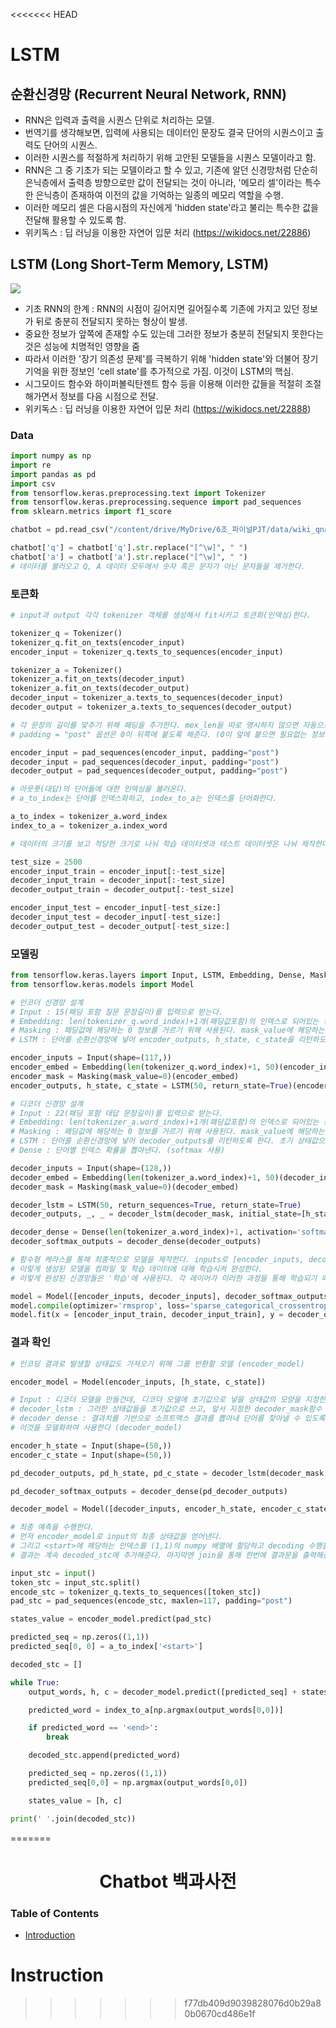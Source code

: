 <<<<<<< HEAD
# LSTM



## 순환신경망 (Recurrent Neural Network, RNN)

- RNN은 입력과 출력을 시퀀스 단위로 처리하는 모델.
- 번역기를 생각해보면, 입력에 사용되는 데이터인 문장도 결국 단어의 시퀀스이고 출력도 단어의 시퀀스.
- 이러한 시퀀스를 적절하게 처리하기 위해 고안된 모델들을 시퀀스 모델이라고 함.
- RNN은 그 중 기초가 되는 모델이라고 할 수 있고, 기존에 알던 신경망처럼 단순히 은닉층에서 출력층 방향으로만 값이 전달되는 것이 아니라, '메모리 셀'이라는 특수한 은닉층이 존재하여 이전의 값을 기억하는 일종의 메모리 역할을 수행.
- 이러한 메모리 셀은 다음시점의 자신에게 'hidden state'라고 불리는 특수한 값을 전달해 활용할 수 있도록 함.
- 위키독스 : 딥 러닝을 이용한 자연어 입문 처리 (https://wikidocs.net/22886)



## LSTM (Long Short-Term Memory, LSTM)

![](LSTM.assets/lstm.png)

- 기초 RNN의 한계 : RNN의 시점이 길어지면 길어질수록 기존에 가지고 있던 정보가 뒤로 충분히 전달되지 못하는 형상이 발생.
-  중요한 정보가 앞쪽에 존재할 수도 있는데 그러한 정보가 충분히 전달되지 못한다는 것은 성능에 치명적인 영향을 줌
- 따라서 이러한 '장기 의존성 문제'를 극복하기 위해 'hidden state'와 더불어 장기기억을 위한 정보인 'cell state'를 추가적으로 가짐. 이것이 LSTM의 핵심.
- 시그모이드 함수와 하이퍼볼릭탄젠트 함수 등을 이용해 이러한 값들을 적절히 조절해가면서 정보를 다음 시점으로 전달.
- 위키독스 : 딥 러닝을 이용한 자연어 입문 처리 (https://wikidocs.net/22888)



### Data

```python
import numpy as np
import re
import pandas as pd
import csv
from tensorflow.keras.preprocessing.text import Tokenizer
from tensorflow.keras.preprocessing.sequence import pad_sequences
from sklearn.metrics import f1_score

chatbot = pd.read_csv("/content/drive/MyDrive/6조_파이널PJT/data/wiki_qna.csv")

chatbot['q'] = chatbot['q'].str.replace("[^\w]", " ")
chatbot['a'] = chatbot['a'].str.replace("[^\w]", " ")
# 데이터를 불러오고 Q, A 데이터 모두에서 숫자 혹은 문자가 아닌 문자들을 제거한다.
```



### 토큰화

```python
# input과 output 각각 tokenizer 객체를 생성해서 fit시키고 토큰화(인덱싱)한다.

tokenizer_q = Tokenizer()
tokenizer_q.fit_on_texts(encoder_input)
encoder_input = tokenizer_q.texts_to_sequences(encoder_input)

tokenizer_a = Tokenizer()
tokenizer_a.fit_on_texts(decoder_input)
tokenizer_a.fit_on_texts(decoder_output)
decoder_input = tokenizer_a.texts_to_sequences(decoder_input)
decoder_output = tokenizer_a.texts_to_sequences(decoder_output)

# 각 문장의 길이를 맞추기 위해 패딩을 추가한다. mex_len을 따로 명시하지 않으면 자동으로 인풋값 중 최대길이에 맞춰진다.
# padding = "post" 옵션은 0이 뒤쪽에 붙도록 해준다. (0이 앞에 붙으면 필요없는 정보를 먼저 확인하게 되므로)

encoder_input = pad_sequences(encoder_input, padding="post")
decoder_input = pad_sequences(decoder_input, padding="post")
decoder_output = pad_sequences(decoder_output, padding="post")

# 아웃풋(대답)의 단어들에 대한 인덱싱을 불러온다.
# a_to_index는 단어를 인덱스화하고, index_to_a는 인덱스를 단어화한다.

a_to_index = tokenizer_a.word_index
index_to_a = tokenizer_a.index_word

# 데이터의 크기를 보고 적당한 크기로 나눠 학습 데이터셋과 테스트 데이터셋은 나눠 제작한다.

test_size = 2500
encoder_input_train = encoder_input[:-test_size]
decoder_input_train = decoder_input[:-test_size]
decoder_output_train = decoder_output[:-test_size]

encoder_input_test = encoder_input[-test_size:]
decoder_input_test = decoder_input[-test_size:]
decoder_output_test = decoder_output[-test_size:]
```



### 모델링

```python
from tensorflow.keras.layers import Input, LSTM, Embedding, Dense, Masking
from tensorflow.keras.models import Model

# 인코더 신경망 설계
# Input : 15(패딩 포함 질문 문장길이)를 입력으로 받는다.
# Embedding: len(tokenizer_q.word_index)+1개(패딩값포함)의 인덱스로 되어있는 정보를 50차원으로 임베딩한다.
# Masking : 패딩값에 해당하는 0 정보를 거르기 위해 사용된다. mask_value에 해당하는 값을 제거한다.
# LSTM : 단어를 순환신경망에 넣어 encoder_outputs, h_state, c_state을 리턴하도록 한다.

encoder_inputs = Input(shape=(117,))
encoder_embed = Embedding(len(tokenizer_q.word_index)+1, 50)(encoder_inputs)
encoder_mask = Masking(mask_value=0)(encoder_embed)
encoder_outputs, h_state, c_state = LSTM(50, return_state=True)(encoder_mask)

# 디코더 신경망 설계
# Input : 22(패딩 포함 대답 문장길이)를 입력으로 받는다.
# Embedding: len(tokenizer_a.word_index)+1개(패딩값포함)의 인덱스로 되어있는 정보를 50차원으로 임베딩한다.
# Masking : 패딩값에 해당하는 0 정보를 거르기 위해 사용된다. mask_value에 해당하는 값을 제거한다.
# LSTM : 단어를 순환신경망에 넣어 decoder_outputs를 리턴하도록 한다. 초기 상태값으로 주어진 h_state, c_state를 활용한다.
# Dense : 단어별 인덱스 확률을 뽑아낸다. (softmax 사용)

decoder_inputs = Input(shape=(128,))
decoder_embed = Embedding(len(tokenizer_a.word_index)+1, 50)(decoder_inputs)
decoder_mask = Masking(mask_value=0)(decoder_embed)

decoder_lstm = LSTM(50, return_sequences=True, return_state=True)
decoder_outputs, _, _ = decoder_lstm(decoder_mask, initial_state=[h_state, c_state])

decoder_dense = Dense(len(tokenizer_a.word_index)+1, activation='softmax')
decoder_softmax_outputs = decoder_dense(decoder_outputs)

# 함수형 케라스를 통해 최종적으로 모델을 제작한다. inputs로 [encoder_inputs, decoder_inputs], outputs로 decoder_softmax_outputs를 준다.
# 이렇게 생성된 모델을 컴파일 및 학습 데이터에 대해 학습시켜 완성한다.
# 이렇게 완성된 신경망들은 '학습'에 사용된다. 각 레이어가 이러한 과정을 통해 학습되기 때문에 추후 실질적 예측에서는 이 신경망의 일부를 가져와 활용한다.

model = Model([encoder_inputs, decoder_inputs], decoder_softmax_outputs)
model.compile(optimizer='rmsprop', loss='sparse_categorical_crossentropy', metrics=['acc'])
model.fit(x = [encoder_input_train, decoder_input_train], y = decoder_output_train, validation_data = ([encoder_input_test, decoder_input_test], decoder_output_test), batch_size = 128, epochs = 100)
```



### 결과 확인

```python
# 인코딩 결과로 발생할 상태값도 가져오기 위해 그를 반환할 모델 (encoder_model)

encoder_model = Model(encoder_inputs, [h_state, c_state])

# Input : 디코더 모델을 만들건데, 디코더 모델에 초기값으로 넣을 상태값의 모양을 지정한다. (앞서 확인한 결과 상태값은 (50,)의 형태도 지정되어 있다. 따라서 shape=(50,))
# decoder_lstm : 그러한 상태값들을 초기값으로 쓰고, 앞서 지정한 decoder_mask함수 케라스를 활용해 새로운 결과값과 상태치를 가져온다.
# decoder_dense : 결과치를 기반으로 소프트맥스 결과를 뽑아내 단어를 찾아낼 수 있도록 한다.
# 이것을 모델화하여 사용한다 (decoder_model)

encoder_h_state = Input(shape=(50,))
encoder_c_state = Input(shape=(50,))

pd_decoder_outputs, pd_h_state, pd_c_state = decoder_lstm(decoder_mask, initial_state=[encoder_h_state, encoder_c_state])

pd_decoder_softmax_outputs = decoder_dense(pd_decoder_outputs)

decoder_model = Model([decoder_inputs, encoder_h_state, encoder_c_state], [pd_decoder_softmax_outputs, pd_h_state, pd_c_state])

# 최종 예측을 수행한다.
# 먼저 encoder_model로 input의 최종 상태값을 얻어낸다.
# 그리고 <start>에 해당하는 인덱스를 (1,1)의 numpy 배열에 할당하고 decoding 수행을 시작한다. 초기 상태값은 인코딩 결과로 받은 상태값이다. 이러한 결과로 예측 단어와 새로운 상태값이 도출될 것이다. 또 다시 그를 기반으로 decoding을 수행한다. 이를 반복하다가 <end>가 예측 단어로 확인되면 반복을 멈춘다.
# 결과는 계속 decoded_stc에 추가해준다. 마지막엔 join을 통해 한번에 결과문을 출력해준다.

input_stc = input()
token_stc = input_stc.split()
encode_stc = tokenizer_q.texts_to_sequences([token_stc])
pad_stc = pad_sequences(encode_stc, maxlen=117, padding="post")

states_value = encoder_model.predict(pad_stc)

predicted_seq = np.zeros((1,1))
predicted_seq[0, 0] = a_to_index['<start>']

decoded_stc = []

while True:
    output_words, h, c = decoder_model.predict([predicted_seq] + states_value)

    predicted_word = index_to_a[np.argmax(output_words[0,0])]

    if predicted_word == '<end>':
        break

    decoded_stc.append(predicted_word)

    predicted_seq = np.zeros((1,1))
    predicted_seq[0,0] = np.argmax(output_words[0,0])

    states_value = [h, c]

print(' '.join(decoded_stc))
```



=======
# <div align="center">Chatbot 백과사전</div>

### Table of Contents

- [Introduction](https://github.com/tnals545/Final_PJT_6#instruction)



# Instruction
>>>>>>> f77db409d9039828076d0b29a80b0670cd486e1f
